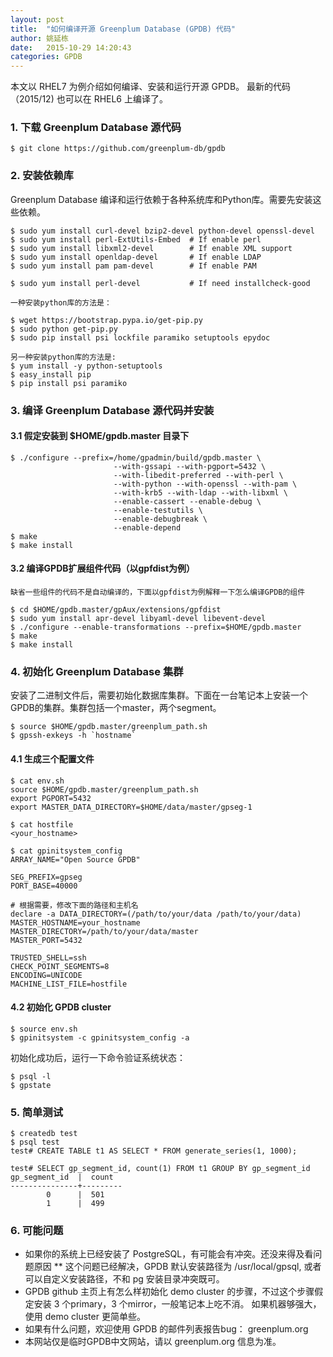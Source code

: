 ```yaml
---
layout: post
title:  "如何编译开源 Greenplum Database (GPDB) 代码"
author: 姚延栋
date:   2015-10-29 14:20:43
categories: GPDB
---
```


本文以 RHEL7 为例介绍如何编译、安装和运行开源 GPDB。 最新的代码（2015/12) 也可以在 RHEL6 上编译了。


### 1. 下载 Greenplum Database 源代码

    $ git clone https://github.com/greenplum-db/gpdb

### 2. 安装依赖库

Greenplum Database 编译和运行依赖于各种系统库和Python库。需要先安装这些依赖。

    $ sudo yum install curl-devel bzip2-devel python-devel openssl-devel
    $ sudo yum install perl-ExtUtils-Embed  # If enable perl
    $ sudo yum install libxml2-devel        # If enable XML support
    $ sudo yum install openldap-devel       # If enable LDAP
    $ sudo yum install pam pam-devel        # If enable PAM

    $ sudo yum install perl-devel           # If need installcheck-good

	一种安装python库的方法是：

    $ wget https://bootstrap.pypa.io/get-pip.py
    $ sudo python get-pip.py
    $ sudo pip install psi lockfile paramiko setuptools epydoc

	另一种安装python库的方法是:
	$ yum install -y python-setuptools
	$ easy_install pip
	$ pip install psi paramiko

### 3. 编译 Greenplum Database 源代码并安装

#### 3.1 假定安装到 $HOME/gpdb.master 目录下

    $ ./configure --prefix=/home/gpadmin/build/gpdb.master \
						   --with-gssapi --with-pgport=5432 \
						   --with-libedit-preferred --with-perl \
						   --with-python --with-openssl --with-pam \
						   --with-krb5 --with-ldap --with-libxml \
						   --enable-cassert --enable-debug \
						   --enable-testutils \
						   --enable-debugbreak \
						   --enable-depend
    $ make
    $ make install

#### 3.2 编译GPDB扩展组件代码（以gpfdist为例）

	缺省一些组件的代码不是自动编译的，下面以gpfdist为例解释一下怎么编译GPDB的组件

	$ cd $HOME/gpdb.master/gpAux/extensions/gpfdist
	$ sudo yum install apr-devel libyaml-devel libevent-devel
	$ ./configure --enable-transformations --prefix=$HOME/gpdb.master
	$ make
	$ make install

### 4. 初始化 Greenplum Database 集群

安装了二进制文件后，需要初始化数据库集群。下面在一台笔记本上安装一个GPDB的集群。集群包括一个master，两个segment。

    $ source $HOME/gpdb.master/greenplum_path.sh
    $ gpssh-exkeys -h `hostname`

#### 4.1 生成三个配置文件

    $ cat env.sh
    source $HOME/gpdb.master/greenplum_path.sh
    export PGPORT=5432
    export MASTER_DATA_DIRECTORY=$HOME/data/master/gpseg-1

    $ cat hostfile
    <your_hostname>

    $ cat gpinitsystem_config
    ARRAY_NAME="Open Source GPDB"

    SEG_PREFIX=gpseg
    PORT_BASE=40000

    # 根据需要，修改下面的路径和主机名
    declare -a DATA_DIRECTORY=(/path/to/your/data /path/to/your/data)
    MASTER_HOSTNAME=your_hostname
    MASTER_DIRECTORY=/path/to/your/data/master
    MASTER_PORT=5432

    TRUSTED_SHELL=ssh
    CHECK_POINT_SEGMENTS=8
    ENCODING=UNICODE
    MACHINE_LIST_FILE=hostfile

#### 4.2 初始化 GPDB cluster

    $ source env.sh
    $ gpinitsystem -c gpinitsystem_config -a

初始化成功后，运行一下命令验证系统状态：

    $ psql -l
    $ gpstate

### 5. 简单测试

    $ createdb test
    $ psql test
    test# CREATE TABLE t1 AS SELECT * FROM generate_series(1, 1000);

    test# SELECT gp_segment_id, count(1) FROM t1 GROUP BY gp_segment_id
    gp_segment_id  |  count
    ---------------+---------
            0      |  501
            1      |  499

### 6. 可能问题

* 如果你的系统上已经安装了 PostgreSQL，有可能会有冲突。还没来得及看问题原因
** 这个问题已经解决，GPDB 默认安装路径为 /usr/local/gpsql, 或者可以自定义安装路径，不和 pg 安装目录冲突既可。
* GPDB github 主页上有怎么样初始化 demo cluster 的步骤，不过这个步骤假定安装 3 个primary，3 个mirror，一般笔记本上吃不消。
如果机器够强大，使用 demo cluster 更简单些。
* 如果有什么问题，欢迎使用 GPDB 的邮件列表报告bug： greenplum.org
* 本网站仅是临时GPDB中文网站，请以 greenplum.org 信息为准。
